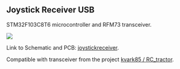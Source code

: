 ## Joystick Receiver USB

STM32F103C8T6 microcontroller and RFM73 transceiver.

<img src="https://github.com/kvark85/joystick1/raw/master/Images/USB_receiver.jpg" >

Link to Schematic and PCB: [joystickreceiver](https://oshwlab.com/kvark1985/joystickreceiver).

Compatible with transceiver from the project [kvark85 / RC_tractor](https://github.com/kvark85/RC_tractor).
